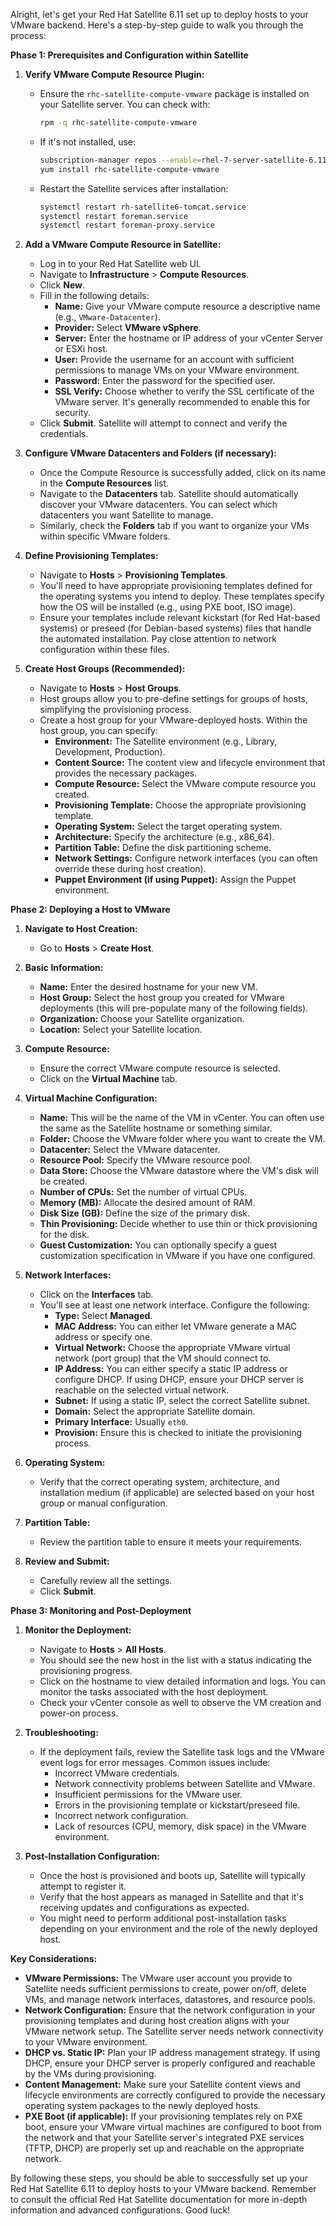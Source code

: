 Alright, let's get your Red Hat Satellite 6.11 set up to deploy hosts to your VMware backend. Here's a step-by-step guide to walk you through the process:

**Phase 1: Prerequisites and Configuration within Satellite**

1.  **Verify VMware Compute Resource Plugin:**
    * Ensure the `rhc-satellite-compute-vmware` package is installed on your Satellite server. You can check with:
        ```bash
        rpm -q rhc-satellite-compute-vmware
        ```
    * If it's not installed, use:
        ```bash
        subscription-manager repos --enable=rhel-7-server-satellite-6.11-rpms --enable=rhel-7-server-extras-rpms
        yum install rhc-satellite-compute-vmware
        ```
    * Restart the Satellite services after installation:
        ```bash
        systemctl restart rh-satellite6-tomcat.service
        systemctl restart foreman.service
        systemctl restart foreman-proxy.service
        ```

2.  **Add a VMware Compute Resource in Satellite:**
    * Log in to your Red Hat Satellite web UI.
    * Navigate to **Infrastructure** > **Compute Resources**.
    * Click **New**.
    * Fill in the following details:
        * **Name:** Give your VMware compute resource a descriptive name (e.g., `VMware-Datacenter`).
        * **Provider:** Select **VMware vSphere**.
        * **Server:** Enter the hostname or IP address of your vCenter Server or ESXi host.
        * **User:** Provide the username for an account with sufficient permissions to manage VMs on your VMware environment.
        * **Password:** Enter the password for the specified user.
        * **SSL Verify:** Choose whether to verify the SSL certificate of the VMware server. It's generally recommended to enable this for security.
    * Click **Submit**. Satellite will attempt to connect and verify the credentials.

3.  **Configure VMware Datacenters and Folders (if necessary):**
    * Once the Compute Resource is successfully added, click on its name in the **Compute Resources** list.
    * Navigate to the **Datacenters** tab. Satellite should automatically discover your VMware datacenters. You can select which datacenters you want Satellite to manage.
    * Similarly, check the **Folders** tab if you want to organize your VMs within specific VMware folders.

4.  **Define Provisioning Templates:**
    * Navigate to **Hosts** > **Provisioning Templates**.
    * You'll need to have appropriate provisioning templates defined for the operating systems you intend to deploy. These templates specify how the OS will be installed (e.g., using PXE boot, ISO image).
    * Ensure your templates include relevant kickstart (for Red Hat-based systems) or preseed (for Debian-based systems) files that handle the automated installation. Pay close attention to network configuration within these files.

5.  **Create Host Groups (Recommended):**
    * Navigate to **Hosts** > **Host Groups**.
    * Host groups allow you to pre-define settings for groups of hosts, simplifying the provisioning process.
    * Create a host group for your VMware-deployed hosts. Within the host group, you can specify:
        * **Environment:** The Satellite environment (e.g., Library, Development, Production).
        * **Content Source:** The content view and lifecycle environment that provides the necessary packages.
        * **Compute Resource:** Select the VMware compute resource you created.
        * **Provisioning Template:** Choose the appropriate provisioning template.
        * **Operating System:** Select the target operating system.
        * **Architecture:** Specify the architecture (e.g., x86\_64).
        * **Partition Table:** Define the disk partitioning scheme.
        * **Network Settings:** Configure network interfaces (you can often override these during host creation).
        * **Puppet Environment (if using Puppet):** Assign the Puppet environment.

**Phase 2: Deploying a Host to VMware**

1.  **Navigate to Host Creation:**
    * Go to **Hosts** > **Create Host**.

2.  **Basic Information:**
    * **Name:** Enter the desired hostname for your new VM.
    * **Host Group:** Select the host group you created for VMware deployments (this will pre-populate many of the following fields).
    * **Organization:** Choose your Satellite organization.
    * **Location:** Select your Satellite location.

3.  **Compute Resource:**
    * Ensure the correct VMware compute resource is selected.
    * Click on the **Virtual Machine** tab.

4.  **Virtual Machine Configuration:**
    * **Name:** This will be the name of the VM in vCenter. You can often use the same as the Satellite hostname or something similar.
    * **Folder:** Choose the VMware folder where you want to create the VM.
    * **Datacenter:** Select the VMware datacenter.
    * **Resource Pool:** Specify the VMware resource pool.
    * **Data Store:** Choose the VMware datastore where the VM's disk will be created.
    * **Number of CPUs:** Set the number of virtual CPUs.
    * **Memory (MB):** Allocate the desired amount of RAM.
    * **Disk Size (GB):** Define the size of the primary disk.
    * **Thin Provisioning:** Decide whether to use thin or thick provisioning for the disk.
    * **Guest Customization:** You can optionally specify a guest customization specification in VMware if you have one configured.

5.  **Network Interfaces:**
    * Click on the **Interfaces** tab.
    * You'll see at least one network interface. Configure the following:
        * **Type:** Select **Managed**.
        * **MAC Address:** You can either let VMware generate a MAC address or specify one.
        * **Virtual Network:** Choose the appropriate VMware virtual network (port group) that the VM should connect to.
        * **IP Address:** You can either specify a static IP address or configure DHCP. If using DHCP, ensure your DHCP server is reachable on the selected virtual network.
        * **Subnet:** If using a static IP, select the correct Satellite subnet.
        * **Domain:** Select the appropriate Satellite domain.
        * **Primary Interface:** Usually `eth0`.
        * **Provision:** Ensure this is checked to initiate the provisioning process.

6.  **Operating System:**
    * Verify that the correct operating system, architecture, and installation medium (if applicable) are selected based on your host group or manual configuration.

7.  **Partition Table:**
    * Review the partition table to ensure it meets your requirements.

8.  **Review and Submit:**
    * Carefully review all the settings.
    * Click **Submit**.

**Phase 3: Monitoring and Post-Deployment**

1.  **Monitor the Deployment:**
    * Navigate to **Hosts** > **All Hosts**.
    * You should see the new host in the list with a status indicating the provisioning progress.
    * Click on the hostname to view detailed information and logs. You can monitor the tasks associated with the host deployment.
    * Check your vCenter console as well to observe the VM creation and power-on process.

2.  **Troubleshooting:**
    * If the deployment fails, review the Satellite task logs and the VMware event logs for error messages. Common issues include:
        * Incorrect VMware credentials.
        * Network connectivity problems between Satellite and VMware.
        * Insufficient permissions for the VMware user.
        * Errors in the provisioning template or kickstart/preseed file.
        * Incorrect network configuration.
        * Lack of resources (CPU, memory, disk space) in the VMware environment.

3.  **Post-Installation Configuration:**
    * Once the host is provisioned and boots up, Satellite will typically attempt to register it.
    * Verify that the host appears as managed in Satellite and that it's receiving updates and configurations as expected.
    * You might need to perform additional post-installation tasks depending on your environment and the role of the newly deployed host.

**Key Considerations:**

* **VMware Permissions:** The VMware user account you provide to Satellite needs sufficient permissions to create, power on/off, delete VMs, and manage network interfaces, datastores, and resource pools.
* **Network Configuration:** Ensure that the network configuration in your provisioning templates and during host creation aligns with your VMware network setup. The Satellite server needs network connectivity to your VMware environment.
* **DHCP vs. Static IP:** Plan your IP address management strategy. If using DHCP, ensure your DHCP server is properly configured and reachable by the VMs during provisioning.
* **Content Management:** Make sure your Satellite content views and lifecycle environments are correctly configured to provide the necessary operating system packages to the newly deployed hosts.
* **PXE Boot (if applicable):** If your provisioning templates rely on PXE boot, ensure your VMware virtual machines are configured to boot from the network and that your Satellite server's integrated PXE services (TFTP, DHCP) are properly set up and reachable on the appropriate network.

By following these steps, you should be able to successfully set up your Red Hat Satellite 6.11 to deploy hosts to your VMware backend. Remember to consult the official Red Hat Satellite documentation for more in-depth information and advanced configurations. Good luck!
